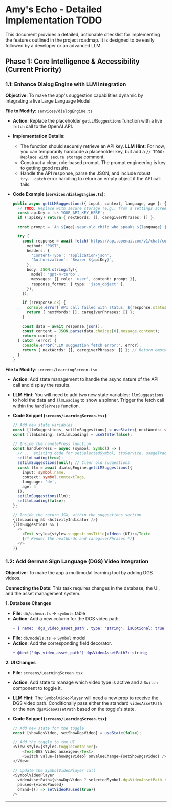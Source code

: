 # Amy's Echo - Detailed Implementation TODO

This document provides a detailed, actionable checklist for implementing the features outlined in the project roadmap. It is designed to be easily followed by a developer or an advanced LLM.

## Phase 1: Core Intelligence & Accessibility (Current Priority)

### 1.1: Enhance Dialog Engine with LLM Integration

**Objective**: To make the app's suggestion capabilities dynamic by integrating a live Large Language Model.

**File to Modify**: `services/dialogEngine.ts`

* **Action**: Replace the placeholder `getLLMSuggestions` function with a live `fetch` call to the OpenAI API.
* **Implementation Details**:
    * The function should securely retrieve an API key. **LLM Hint**: For now, you can temporarily hardcode a placeholder key, but add a `// TODO: Replace with secure storage` comment.
    * Construct a clear, role-based prompt. The prompt engineering is key to getting good results.
    * Handle the API response, parse the JSON, and include robust `try...catch` error handling to return an empty object if the API call fails.

* **Code Example (`services/dialogEngine.ts`)**:

    ```typescript
    public async getLLMSuggestions({ input, context, language, age }: { input: string, context: string[], language: string, age: number }) {
      // TODO: Replace with secure storage (e.g., from a settings screen)
      const apiKey = 'sk-YOUR_API_KEY_HERE';
      if (!apiKey) return { nextWords: [], caregiverPhrases: [] };

      const prompt = `An ${age}-year-old child who speaks ${language} just communicated the word "${input}". The surrounding context is [${context.join(', ')}]. Provide helpful, simple, one-to-three word suggestions for the child's next likely words. Also provide encouraging, full-sentence phrases a caregiver could say. Return ONLY a valid JSON object with two keys: "nextWords": string[] and "caregiverPhrases": string[].`;

      try {
        const response = await fetch('https://api.openai.com/v1/chat/completions', {
          method: 'POST',
          headers: {
            'Content-Type': 'application/json',
            'Authorization': `Bearer ${apiKey}`,
          },
          body: JSON.stringify({
            model: 'gpt-4-turbo',
            messages: [{ role: 'user', content: prompt }],
            response_format: { type: 'json_object' },
          }),
        });

        if (!response.ok) {
          console.error(`API call failed with status: ${response.status}`);
          return { nextWords: [], caregiverPhrases: [] };
        }

        const data = await response.json();
        const content = JSON.parse(data.choices[0].message.content);
        return content;
      } catch (error) {
        console.error('LLM suggestion fetch error:', error);
        return { nextWords: [], caregiverPhrases: [] }; // Return empty on error
      }
    }
    ```

**File to Modify**: `screens/LearningScreen.tsx`

* **Action**: Add state management to handle the async nature of the API call and display the results.
* **LLM Hint**: You will need to add two new state variables: `llmSuggestions` to hold the data and `llmLoading` to show a spinner. Trigger the fetch call within the `handlePress` function.

* **Code Snippet (`screens/LearningScreen.tsx`)**:

    ```typescript
    // Add new state variables
    const [llmSuggestions, setLlmSuggestions] = useState<{ nextWords: string[], caregiverPhrases: string[] } | null>(null);
    const [llmLoading, setLlmLoading] = useState(false);

    // Inside the handlePress function
    const handlePress = async (symbol: Symbol) => {
      // ... existing code for setSelectedSymbol, ttsService, usageTracker ...
      setLlmLoading(true);
      setLlmSuggestions(null); // Clear old suggestions
      const llm = await dialogEngine.getLLMSuggestions({
        input: symbol.name,
        context: symbol.contextTags,
        language: 'de',
        age: 4
      });
      setLlmSuggestions(llm);
      setLlmLoading(false);
    };

    // Inside the return JSX, within the suggestions section
    {llmLoading && <ActivityIndicator />}
    {llmSuggestions && (
      <>
        <Text style={styles.suggestionsTitle}>Ideen (KI):</Text>
        {/* Render the nextWords and caregiverPhrases */}
      </>
    )}
    ```

### 1.2: Add German Sign Language (DGS) Video Integration

**Objective**: To make the app a multimodal learning tool by adding DGS videos.

**Connecting the Dots**: This task requires changes in the database, the UI, and the asset management system.

**1. Database Changes**
* **File**: `db/schema.ts` -> `symbols` table
* **Action**: Add a new column for the DGS video path.
    ```diff
    + { name: 'dgs_video_asset_path', type: 'string', isOptional: true },
    ```
* **File**: `db/models.ts` -> `Symbol` model
* **Action**: Add the corresponding field decorator.
    ```diff
    + @text('dgs_video_asset_path') dgsVideoAssetPath?: string;
    ```

**2. UI Changes**
* **File**: `screens/LearningScreen.tsx`
* **Action**: Add state to manage which video type is active and a `Switch` component to toggle it.
* **LLM Hint**: The `SymbolVideoPlayer` will need a new prop to receive the DGS video path. Conditionally pass either the standard `videoAssetPath` or the new `dgsVideoAssetPath` based on the toggle's state.

* **Code Snippet (`screens/LearningScreen.tsx`)**:

    ```typescript
    // Add new state for the toggle
    const [showDgsVideo, setShowDgsVideo] = useState(false);

    // Add the toggle to the UI
    <View style={styles.toggleContainer}>
        <Text>DGS Video anzeigen</Text>
        <Switch value={showDgsVideo} onValueChange={setShowDgsVideo} />
    </View>

    // Update the SymbolVideoPlayer call
    <SymbolVideoPlayer
      videoAssetPath={showDgsVideo ? selectedSymbol.dgsVideoAssetPath : selectedSymbol.videoAssetPath}
      paused={videoPaused}
      onEnd={() => setVideoPaused(true)}
    />
    ```

---
